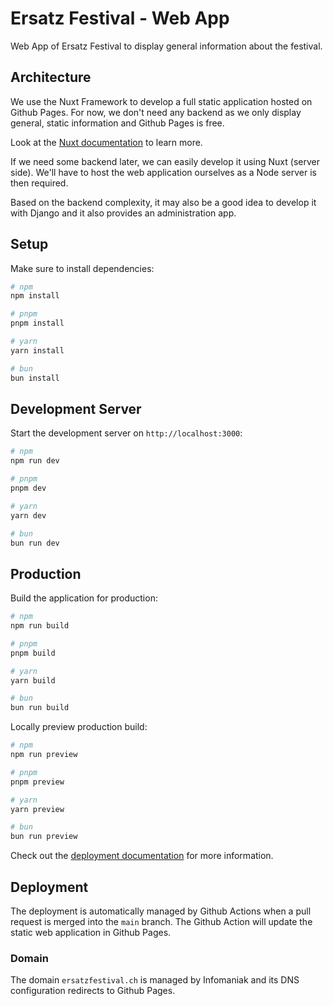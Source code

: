 # Ersatz Festival - Web App

Web App of Ersatz Festival to display general information about the festival.

## Architecture

We use the Nuxt Framework to develop a full static application hosted on Github Pages. For now, we don't need any backend as we only display general, static information and Github Pages is free.

Look at the [Nuxt documentation](https://nuxt.com/docs/getting-started/introduction) to learn more.

If we need some backend later, we can easily develop it using Nuxt (server side). We'll have to host the web application ourselves as a Node server is then required.

Based on the backend complexity, it may also be a good idea to develop it with Django and it also provides an administration app.

## Setup

Make sure to install dependencies:

```bash
# npm
npm install

# pnpm
pnpm install

# yarn
yarn install

# bun
bun install
```

## Development Server

Start the development server on `http://localhost:3000`:

```bash
# npm
npm run dev

# pnpm
pnpm dev

# yarn
yarn dev

# bun
bun run dev
```

## Production

Build the application for production:

```bash
# npm
npm run build

# pnpm
pnpm build

# yarn
yarn build

# bun
bun run build
```

Locally preview production build:

```bash
# npm
npm run preview

# pnpm
pnpm preview

# yarn
yarn preview

# bun
bun run preview
```

Check out the [deployment documentation](https://nuxt.com/docs/getting-started/deployment) for more information.

## Deployment

The deployment is automatically managed by Github Actions when a pull request is merged into the `main` branch. The Github Action will update the static web application in Github Pages.

### Domain

The domain `ersatzfestival.ch` is managed by Infomaniak and its DNS configuration redirects to Github Pages.

